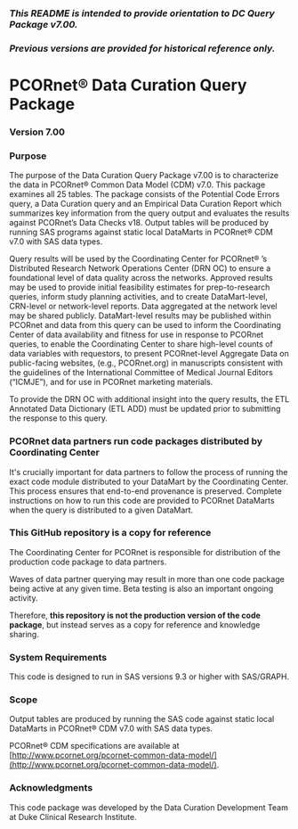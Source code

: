 ### *This README is intended to provide orientation to DC Query Package v7.00.*  
### *Previous versions are provided for historical reference only.*

# PCORnet® Data Curation Query Package

### Version 7.00

### Purpose
The purpose of the Data Curation Query Package v7.00 is to characterize the data in PCORnet® Common Data Model (CDM) v7.0. This package examines all 25 tables. The package consists of the Potential Code Errors query, a Data Curation query and an Empirical Data Curation Report which summarizes key information from the query output and evaluates the results against PCORnet’s Data Checks v18. Output tables will be produced by running SAS programs against static local DataMarts in PCORnet® CDM v7.0 with SAS data types. 

Query results will be used by the Coordinating Center for PCORnet® ’s Distributed Research Network Operations Center (DRN OC) to ensure a foundational level of data quality across the networks. Approved results may be used to provide initial feasibility estimates for prep-to-research queries, inform study planning activities, and to create DataMart-level, CRN-level or network-level reports. Data aggregated at the network level may be shared publicly. DataMart-level results may be published within PCORnet and data from this query can be used to inform the Coordinating Center of data availability and fitness for use in response to PCORnet queries, to enable the Coordinating Center to share high-level counts of data variables with requestors, to present PCORnet-level Aggregate Data on public-facing websites, (e.g., PCORnet.org) in manuscripts consistent with the guidelines of the International Committee of Medical Journal Editors (“ICMJE”), and for use in PCORnet marketing materials. 

To provide the DRN OC with additional insight into the query results, the ETL Annotated Data Dictionary (ETL ADD) must be updated prior to submitting the response to this query. 



### PCORnet data partners run code packages distributed by Coordinating Center
It's crucially important for data partners to follow the process of running the exact code module distributed to your DataMart by the Coordinating Center. This process ensures that end-to-end provenance is preserved. Complete instructions on how to run this code are provided to PCORnet DataMarts when the query is distributed to a given DataMart. 

### This GitHub repository is a copy for reference
The Coordinating Center for PCORnet is responsible for distribution of the production code package to data partners.

Waves of data partner querying may result in more than one code package being active at any given time. Beta testing is also an important ongoing activity.

Therefore, **this repository is not the production version of the code package**, but instead serves as a copy for reference and knowledge sharing.

### System Requirements
This code is designed to run in SAS versions 9.3 or higher with SAS/GRAPH.

### Scope
Output tables are produced by running the SAS code against static local DataMarts in PCORnet® CDM v7.0 with SAS data types. 

PCORnet® CDM specifications are available at [http://www.pcornet.org/pcornet-common-data-model/](http://www.pcornet.org/pcornet-common-data-model/). 

### Acknowledgments
This code package was developed by the Data Curation Development Team at Duke Clinical Research Institute.
